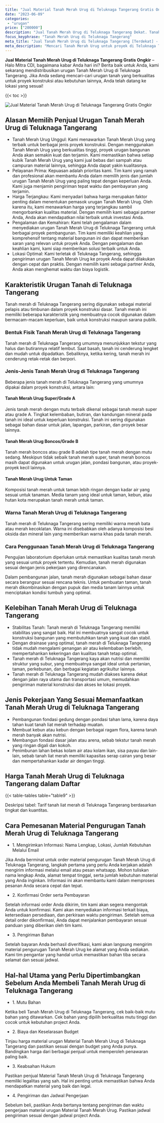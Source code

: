 ```yaml
---
title: "Jual Material Tanah Merah Urug di Teluknaga Tangerang Gratis Ongkir"
date: "2023-06-09"
categories:
 - "urugan"
price: ["200000"]
description: "Jual Tanah Merah Urug di Teluknaga Tangerang Dekat. Tanah Merah Urug ini sering digunakan dalam proyek konstruksi sebagai material timbunan yang berkualitas dan sesuai spesifikasi. Kontak kami untuk mendapatkan informasi lebih lanjut."
focus_keyphrase: "Tanah Merah Urug di Teluknaga Tangerang"
meta_title: "Jual Tanah Merah Urug di Teluknaga Tangerang [Terdekat] - CDI"
meta_description: "Mencari Tanah Merah Urug untuk proyek di Teluknaga Tangerang? Kami menawarkan Tanah Merah Urug berkualitas untuk penimbunan lahan. Raih penawaran terbaik sekarang."
---
```


**Jual Material Tanah Merah Urug di Teluknaga Tangerang Gratis Ongkir** – Halo Mitra CDI, bagaimana kabar Anda hari ini? Berita baik untuk Anda, kami sekarang mendistribusikan urugan Tanah Merah Urug di Teluknaga Tangerang. Jika Anda sedang mencari-cari urugan tanah yang berkualitas untuk proyek konstruksi atau kebutuhan lainnya, Anda telah datang ke lokasi yang sesuai!

{{< toc >}}

![Jual Material Tanah Merah Urug di Teluknaga Tangerang Gratis Ongkir](/images/tanah/tanah-urug-17.jpg)

## Alasan Memilih Penjual Urugan Tanah Merah Urug di Teluknaga Tangerang

*   Tanah Merah Urug Unggul: Kami menawarkan Tanah Merah Urug yang terbaik untuk berbagai jenis proyek konstruksi. Dengan menggunakan Tanah Merah Urug yang berkualitas tinggi, proyek urugan bangunan Anda akan semakin kuat dan terjamin. Kami memastikan bahwa setiap kubik Tanah Merah Urug yang kami jual bebas dari sampah atau campuran material lainnya, sehingga Anda dapat yakin kualitasnya.
*   Pelayanan Prima: Kepuasan adalah prioritas kami. Tim kami yang ramah dan profesional akan membantu Anda dalam memilih jenis dan jumlah urugan Tanah Merah Urug yang paling tepat dengan keperluan Anda. Kami juga menjamin pengiriman tepat waktu dan pembayaran yang terjamin.
*   Harga Terjangkau: Kami menyadari bahwa harga merupakan faktor penting dalam menentukan pemasok urugan Tanah Merah Urug. Oleh karena itu, kami menawarkan harga yang terjangkau sambil mengorbankan kualitas material. Dengan memilih kami sebagai partner Anda, Anda akan mendapatkan nilai terbaik untuk investasi Anda.
*   Pengalaman dan Kemahiran: Kami telah pengalaman dalam menyediakan urugan Tanah Merah Urug di Teluknaga Tangerang untuk berbagai proyek pembangunan. Tim kami memiliki keahlian yang komprehensif tentang material bangunan ini dan dapat memberikan saran yang relevan untuk proyek Anda. Dengan pengalaman dan keahlian kami, kami siap memberikan solusi terbaik untuk Anda.
*   Lokasi Optimal: Kami terletak di Teluknaga Tangerang, sehingga pengiriman urugan Tanah Merah Urug ke proyek Anda dapat dilakukan dengan cepat dan praktis. Dengan memilih kami sebagai partner Anda, Anda akan menghemat waktu dan biaya logistik. 

## Karakteristik Urugan Tanah di Teluknaga Tangerang

Tanah merah di Teluknaga Tangerang sering digunakan sebagai material pelapis atau timbunan dalam proyek konstruksi dasar. Tanah merah ini memiliki beberapa karakteristik yang membuatnya cocok digunakan dalam bermacam-macam keperluan, baik untuk konstruksi maupun sarana publik.

### Bentuk Fisik Tanah Merah Urug di Teluknaga Tangerang

Tanah merah di Teluknaga Tangerang umumnya menunjukkan tekstur yang halus dan butirannya relatif lembut. Saat basah, tanah ini cenderung lengket dan mudah untuk dipadatkan. Sebaliknya, ketika kering, tanah merah ini cenderung retak-retak dan berpori.

### Jenis-Jenis Tanah Merah Urug di Teluknaga Tangerang

Beberapa jenis tanah merah di Teluknaga Tangerang yang umumnya dipakai dalam proyek konstruksi, antara lain:

#### Tanah Merah Urug Super/Grade A

Jenis tanah merah dengan mutu terbaik dikenal sebagai tanah merah super atau grade A. Tingkat kelembaban, butiran, dan kandungan mineral pada tanah ini ideal untuk keperluan konstruksi. Tanah ini sering digunakan sebagai bahan dasar untuk jalan, lapangan, parkiran, dan proyek besar lainnya.

#### Tanah Merah Urug Boncos/Grade B

Tanah merah boncos atau grade B adalah tipe tanah merah dengan mutu sedang. Meskipun tidak sebaik tanah merah super, tanah merah boncos masih dapat digunakan untuk urugan jalan, pondasi bangunan, atau proyek-proyek kecil lainnya.

#### Tanah Merah Urug Untuk Taman

Komposisi tanah merah untuk taman lebih ringan dengan kadar air yang sesuai untuk tanaman. Media tanam yang ideal untuk taman, kebun, atau hutan kota merupakan tanah merah untuk taman.

### Warna Tanah Merah Urug di Teluknaga Tangerang

Tanah merah di Teluknaga Tangerang sering memiliki warna merah bata atau merah kecoklatan. Warna ini disebabkan oleh adanya komposisi besi oksida dan mineral lain yang memberikan warna khas pada tanah merah.

### Cara Penggunaan Tanah Merah Urug di Teluknaga Tangerang

Pengujian laboratorium diperlukan untuk memastikan kualitas tanah merah yang sesuai untuk proyek tertentu. Kemudian, tanah merah digunakan sesuai dengan jenis pekerjaan yang direncanakan.

Dalam pembangunan jalan, tanah merah digunakan sebagai bahan dasar secara berangsur sesuai rencana teknis. Untuk pembuatan taman, tanah merah dikombinasikan dengan pupuk dan media tanam lainnya untuk menciptakan kondisi tumbuh yang optimal.

## Kelebihan Tanah Merah Urug di Teluknaga Tangerang

*   Stabilitas Tanah: Tanah merah di Teluknaga Tangerang memiliki stabilitas yang sangat baik. Hal ini membuatnya sangat cocok untuk konstruksi bangunan yang membutuhkan tanah yang kuat dan stabil.
*   Dengan drainase yang optimal, tanah merah di Teluknaga Tangerang tidak mudah mengalami genangan air atau kelembaban berlebih, mempertahankan kekeringan dan kualitas tanah tetap optimal.
*   Tanah merah di Teluknaga Tangerang kaya akan nutrisi dan memiliki struktur yang subur, yang membuatnya sangat ideal untuk pertanian, taman, perkebunan, dan berbagai kegiatan agrikultur lainnya.
*   Tanah merah di Teluknaga Tangerang mudah diakses karena dekat dengan jalan raya utama dan transportasi umum, memudahkan pengiriman material konstruksi dan akses ke lokasi proyek.

## Jenis Pekerjaan Yang Sesuai Memanfaatkan Tanah Merah Urug di Teluknaga Tangerang

*   Pembangunan fondasi gedung dengan pondasi tahan lama, karena daya tahan kuat tanah liat merah terhadap muatan.
*   Membuat kebun atau kebun dengan berbagai ragam flora, karena tanah merah banyak akan nutrisi.
*   Membangun fondasi dasar jalan atau arena, sebab tekstur tanah merah yang ringan digali dan kokoh.
*   Penimbunan lahan bekas kolam air atau kolam ikan, sisa payau dan lain-lain, sebab tanah liat merah memiliki kapasitas serap cairan yang besar dan mempertahankan kadar air dengan tinggi.

## Harga Tanah Merah Urug di Teluknaga Tangerang dalam Daftar

{{< table-tables table="table9" >}}

Deskripsi tabel: Tarif tanah liat merah di Teluknaga Tangerang berdasarkan tingkat dan kuantitas.

## Cara Pemesanan Material Pengurugan Tanah Merah Urug di Teluknaga Tangerang

*   1\. Mengirimkan Informasi: Nama Lengkap, Lokasi, Jumlah Kebutuhan Melalui Email

Jika Anda berminat untuk order material pengurugan Tanah Merah Urug di Teluknaga Tangerang, langkah pertama yang perlu Anda kerjakan adalah mengirim informasi melalui email atau pesan whatsapp. Mohon tuliskan nama lengkap Anda, alamat tempat tinggal, serta jumlah kebutuhan material yang Anda inginkan. Informasi ini akan membantu kami dalam memproses pesanan Anda secara cepat dan tepat.
*   2\. Konfirmasi Order serta Pembayaran

Setelah informasi order Anda dikirim, tim kami akan segera mengontak Anda untuk konfirmasi. Kami akan menyediakan informasi terkait biaya, ketersediaan persediaan, dan perkiraan waktu pengiriman. Setelah semua detail order dikonfirmasi, Anda dapat menjalankan pembayaran sesuai panduan yang diberikan oleh tim kami.
*   3\. Pengiriman Bahan

Setelah bayaran Anda berhasil diverifikasi, kami akan langsung mengirim material pengurugan Tanah Merah Urug ke alamat yang Anda sediakan. Kami tim pengantar yang handal untuk memastikan bahan tiba secara selamat dan sesuai jadwal.

## Hal-hal Utama yang Perlu Dipertimbangkan Sebelum Anda Membeli Tanah Merah Urug di Teluknaga Tangerang

*   1\. Mutu Bahan

Ketika beli Tanah Merah Urug di Teluknaga Tangerang, cek baik-baik mutu bahan yang ditawarkan. Cek bahan yang dipilih berkualitas mutu tinggi dan cocok untuk kebutuhan project Anda.
*   2\. Biaya dan Keselarasan Budget

Tinjau harga material urugan Material Tanah Merah Urug di Teluknaga Tangerang dan pastikan sesuai dengan budget yang Anda punya. Bandingkan harga dari berbagai penjual untuk memperoleh penawaran paling baik.
*   3\. Keabsahan Hukum

Pastikan penjual Material Tanah Merah Urug di Teluknaga Tangerang memiliki legalitas yang sah. Hal ini penting untuk memastikan bahwa Anda mendapatkan material yang baik dan legal.
*   4\. Pengiriman dan Jadwal Pengerjaan

Sebelum beli, pastikan Anda bertanya tentang pengiriman dan waktu pengerjaan material urugan Material Tanah Merah Urug. Pastikan jadwal pengiriman sesuai dengan jadwal project Anda.
